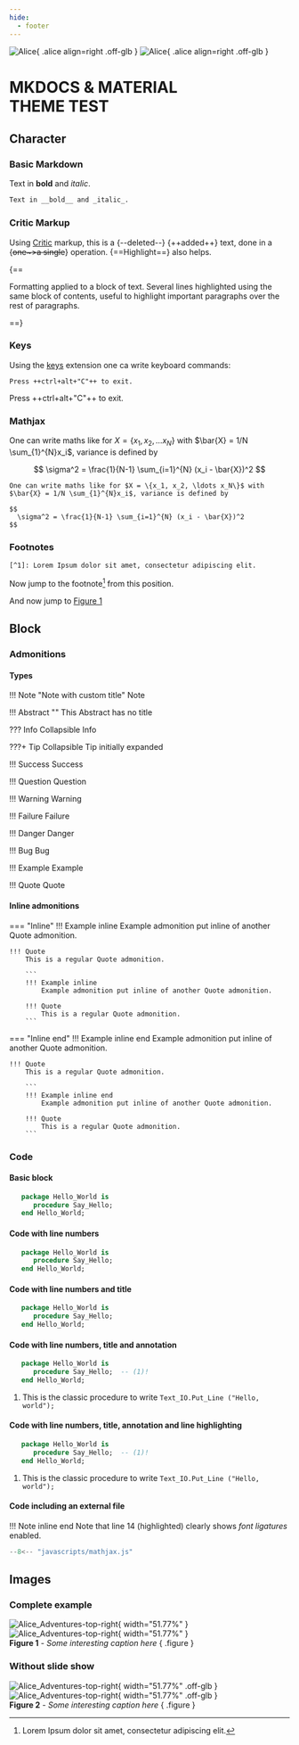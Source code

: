 ```yaml
---
hide:
  - footer
---
```


![Alice](Alice_Adventures-top-right-light.png#only-light){ .alice align=right .off-glb }
![Alice](Alice_Adventures-top-right-dark.png#only-dark){ .alice align=right .off-glb }

# MKDOCS & MATERIAL <br>THEME TEST

## Character 

### Basic Markdown

Text in __bold__ and _italic_.


``` markdown
Text in __bold__ and _italic_.
```

### Critic Markup

Using [Critic] markup, this is a {--deleted--} {++added++} text, done in a
{~~one~>a single~~} operation. {==Highlight==} also helps.

{==

Formatting applied to a block of text. Several lines highlighted using the same
block of contents, useful to highlight important paragraphs over the rest of
paragraphs.

==}

### Keys

Using the [keys] extension one ca write keyboard commands:

```
Press ++ctrl+alt+"C"++ to exit.
```

Press ++ctrl+alt+"C"++ to exit.

### Mathjax

One can write maths like for $X = \{x_1, x_2, \ldots x_N\}$ with $\bar{X} = 1/N
\sum_{1}^{N}x_i$, variance is defined by

$$
  \sigma^2 = \frac{1}{N-1} \sum_{i=1}^{N} (x_i - \bar{X})^2
$$

```
One can write maths like for $X = \{x_1, x_2, \ldots x_N\}$ with
$\bar{X} = 1/N \sum_{1}^{N}x_i$, variance is defined by

$$
  \sigma^2 = \frac{1}{N-1} \sum_{i=1}^{N} (x_i - \bar{X})^2
$$
```

### Footnotes

``` title="Footnote"
[^1]: Lorem Ipsum dolor sit amet, consectetur adipiscing elit.
```

Now jump to the footnote[^1] from this position.

And now jump to [Figure 1](#Figure-1)

## Block

### Admonitions

#### Types
  
!!! Note "Note with custom title"
    Note

!!! Abstract ""
    This Abstract has no title

??? Info
    Collapsible Info

???+ Tip
    Collapsible Tip initially expanded

!!! Success
    Success

!!! Question
    Question

!!! Warning
    Warning

!!! Failure
    Failure

!!! Danger
    Danger

!!! Bug
    Bug

!!! Example
    Example

!!! Quote
    Quote

#### Inline admonitions

=== "Inline"
    !!! Example inline
        Example admonition put inline of another Quote admonition.
    
    !!! Quote
        This is a regular Quote admonition.

        ```
        !!! Example inline
            Example admonition put inline of another Quote admonition.
        
        !!! Quote
            This is a regular Quote admonition.
        ```

=== "Inline end"
    !!! Example inline end
        Example admonition put inline of another Quote admonition.
    
    !!! Quote
        This is a regular Quote admonition.
    
        ```
        !!! Example inline end
            Example admonition put inline of another Quote admonition.
        
        !!! Quote
            This is a regular Quote admonition.
        ```

### Code

#### Basic block


```ada
   package Hello_World is
      procedure Say_Hello;
   end Hello_World;
```

#### Code with line numbers

```ada linenums="1"
   package Hello_World is
      procedure Say_Hello;
   end Hello_World;
```

#### Code with line numbers and title

```ada linenums="1" title="Nice example"
   package Hello_World is
      procedure Say_Hello;
   end Hello_World;
```

#### Code with line numbers, title and annotation

```ada linenums="1" title="Nice example"
   package Hello_World is
      procedure Say_Hello;  -- (1)!
   end Hello_World;
```

1. This is the classic procedure to write `Text_IO.Put_Line ("Hello, world");`

#### Code with line numbers, title, annotation and line highlighting

```ada linenums="1" title="Nice example" hl_lines="1 2"
   package Hello_World is
      procedure Say_Hello;  -- (1)!
   end Hello_World;
```

1. This is the classic procedure to write `Text_IO.Put_Line ("Hello, world");`

#### Code including an external file

!!! Note inline end
    Note that line 14 (highlighted) clearly shows _font ligatures_ enabled.

```js linenums="1" title="Javascript to enable MathJax" hl_lines="14"
--8<-- "javascripts/mathjax.js"
```


## Images

### Complete example

![Alice_Adventures-top-right](Alice_Adventures-top-right-dark.png#only-dark){ width="51.77%" }
![Alice_Adventures-top-right](Alice_Adventures-top-right-light.png#only-light){ width="51.77%" }
<br><a name="Figure-1">__Figure 1__</a> - _Some interesting caption here_
{ .figure }

### Without slide show

![Alice_Adventures-top-right](Alice_Adventures-top-right-dark.png#only-dark){ width="51.77%" .off-glb }
![Alice_Adventures-top-right](Alice_Adventures-top-right-light.png#only-light){ width="51.77%" .off-glb }
<br><a name="Figure-2">__Figure 2__</a> - _Some interesting caption here_
{ .figure }

<!-- REFERENCES -->
[keys]: https://facelessuser.github.io/pymdown-extensions/extensions/keys/
[Critic]: https://facelessuser.github.io/pymdown-extensions/extensions/critic/

<!-- Footnotes -->
[^1]: Lorem Ipsum dolor sit amet, consectetur adipiscing elit.
